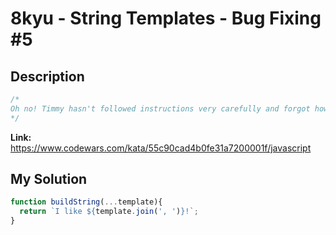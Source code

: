 # 8kyu - String Templates - Bug Fixing #5

## Description
```js
/*
Oh no! Timmy hasn't followed instructions very carefully and forgot how to use the new String Template feature, Help Timmy with his string template so it works as he expects!
*/
```

**Link:** https://www.codewars.com/kata/55c90cad4b0fe31a7200001f/javascript

## My Solution
```js
function buildString(...template){
  return `I like ${template.join(', ')}!`;
}
```

